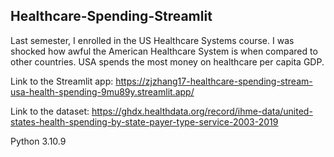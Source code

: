 ## Healthcare-Spending-Streamlit

Last semester, I enrolled in the US Healthcare Systems course. I was shocked how awful the American Healthcare System is when compared to other countries. USA spends the most money on healthcare per capita GDP.

Link to the Streamlit app: https://zjzhang17-healthcare-spending-stream-usa-health-spending-9mu89y.streamlit.app/

Link to the dataset: https://ghdx.healthdata.org/record/ihme-data/united-states-health-spending-by-state-payer-type-service-2003-2019




Python 3.10.9
